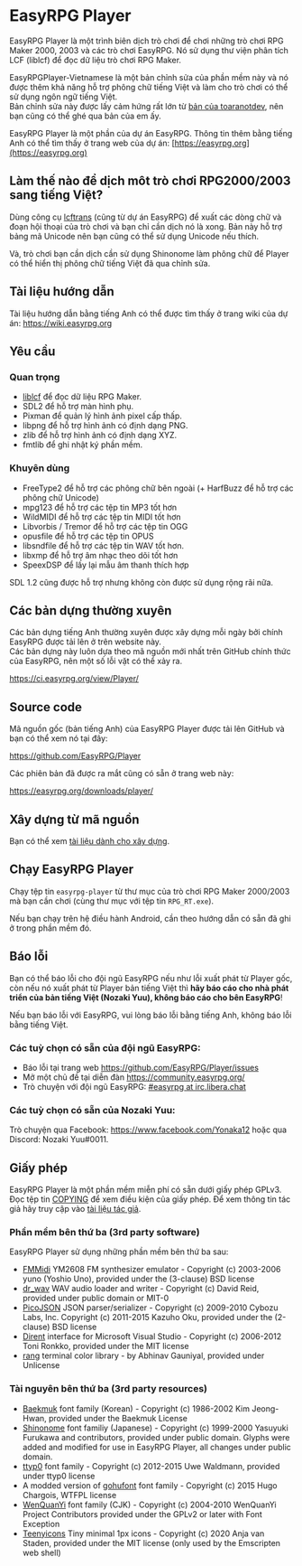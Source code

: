 # EasyRPG Player

EasyRPG Player là một trình biên dịch trò chơi để chơi những trò chơi RPG Maker 2000, 2003 và các trò chơi EasyRPG. Nó sử dụng thư viện phân tích LCF (liblcf) để đọc dữ liệu trò chơi RPG Maker.

EasyRPGPlayer-Vietnamese là một bản chỉnh sửa của phần mềm này và nó được thêm khả năng hỗ trợ phông chữ tiếng Việt và làm cho trò chơi có thể sử dụng ngôn ngữ tiếng Việt.<br>
Bản chỉnh sửa này được lấy cảm hứng rất lớn từ [bản của toaranotdev](https://github.com/toaranotdev/easyrpg-player-vietnamese), nên bạn cũng có thể ghé qua bản của em ấy.

EasyRPG Player là một phần của dự án EasyRPG. Thông tin thêm bằng tiếng Anh có thể tìm thấy ở trang web của dự án: [https://easyrpg.org](https://easyrpg.org) 

## Làm thế nào để dịch môt trò chơi RPG2000/2003 sang tiếng Việt?

Dùng công cụ [lcftrans](https://ci.easyrpg.org/view/Tools/) (cũng từ dự án EasyRPG) để xuất các dòng chữ và đoạn hội thoại của trò chơi và bạn chỉ cần dịch nó là xong. Bản này hỗ trợ bảng mã Unicode nên bạn cũng có thể sử dụng Unicode nếu thích.

Và, trò chơi bạn cần dịch cần sử dụng Shinonome làm phông chữ để Player có thể hiển thị phông chữ tiếng Việt đã qua chỉnh sửa.

## Tài liệu hướng dẫn

Tài liệu hướng dẫn bằng tiếng Anh có thể được tìm thấy ở trang wiki của dự án: https://wiki.easyrpg.org


## Yêu cầu

### Quan trọng

- [liblcf] để đọc dữ liệu RPG Maker.
- SDL2 để hỗ trợ màn hình phụ.
- Pixman để quản lý hình ảnh pixel cấp thấp.
- libpng để hỗ trợ hình ảnh có định dạng PNG.
- zlib để hỗ trợ hình ảnh có định dạng XYZ.
- fmtlib để ghi nhật ký phần mềm.

### Khuyên dùng

- FreeType2 để hỗ trợ các phông chữ bên ngoài (+ HarfBuzz để hỗ trợ các phông chữ Unicode)
- mpg123 để hỗ trợ các tệp tin MP3 tốt hơn
- WildMIDI để hỗ trợ các tệp tin MIDI tốt hơn
- Libvorbis / Tremor để hỗ trợ các tệp tin OGG
- opusfile để hỗ trợ các tệp tin OPUS
- libsndfile để hỗ trợ các tệp tin WAV tốt hơn.
- libxmp để hỗ trợ âm nhạc theo dõi tốt hơn
- SpeexDSP để lấy lại mẫu âm thanh thích hợp

SDL 1.2 cũng được hỗ trợ nhưng không còn được sử dụng rộng rãi nữa.


## Các bản dựng thường xuyên

Các bản dựng tiếng Anh thường xuyên được xây dựng mỗi ngày bởi chính EasyRPG được tải lên ở trên website này.<br>
Các bản dựng này luôn dựa theo mã nguồn mới nhất trên GitHub chính thức của EasyRPG, nên một số lỗi vặt có thể xảy ra.

https://ci.easyrpg.org/view/Player/


## Source code

Mã nguồn gốc (bản tiếng Anh) của EasyRPG Player được tải lên GitHub và bạn có thể xem nó tại đây:

https://github.com/EasyRPG/Player

Các phiên bản đã được ra mắt cũng có sẵn ở trang web này:

https://easyrpg.org/downloads/player/


## Xây dựng từ mã nguồn

Bạn có thể xem [tài liệu dành cho xây dựng](https://github.com/NozakiYuu/EasyRPGPlayer-Vietnamese/blob/master/docs/BUILDING.md).


## Chạy EasyRPG Player

Chạy tệp tin `easyrpg-player` từ thư mục của trò chơi RPG Maker 2000/2003 mà bạn cần chơi (cùng thư mục với tệp tin `RPG_RT.exe`).

Nếu bạn chạy trên hệ điều hành Android, cần theo hướng dẫn có sẵn đã ghi ở trong phần mềm đó.


## Báo lỗi

Bạn có thể báo lỗi cho đội ngũ EasyRPG nếu như lỗi xuất phát từ Player gốc, còn nếu nó xuất phát từ Player bản tiếng Việt thì **hãy báo cáo cho nhà phát triển của bản tiếng Việt (Nozaki Yuu), không báo cáo cho bên EasyRPG**!

Nếu bạn báo lỗi với EasyRPG, vui lòng báo lỗi bằng tiếng Anh, không báo lỗi bằng tiếng Việt.

### Các tuỳ chọn có sẵn của đội ngũ EasyRPG:

* Báo lỗi tại trang web https://github.com/EasyRPG/Player/issues
* Mở một chủ đề tại diễn đàn https://community.easyrpg.org/
* Trò chuyện với đội ngũ EasyRPG: [#easyrpg at irc.libera.chat]

### Các tuỳ chọn có sẵn của Nozaki Yuu:

Trò chuyện qua Facebook: https://www.facebook.com/Yonaka12 hoặc qua Discord: Nozaki Yuu#0011.

## Giấy phép

EasyRPG Player là một phần mềm miễn phí có sẵn dưới giấy phép GPLv3. Đọc tệp tin [COPYING](/docs/COPYING.md) để xem điều kiện của giấy phép. Để xem thông tin tác giả hãy truy cập vào [tài liệu tác giả](https://github.com/NozakiYuu/EasyRPGPlayer-Vietnamese/blob/master/docs/AUTHORS.md).


### Phần mềm bên thứ ba (3rd party software)

EasyRPG Player sử dụng những phần mềm bên thứ ba sau:

* [FMMidi] YM2608 FM synthesizer emulator - Copyright (c) 2003-2006 yuno
  (Yoshio Uno), provided under the (3-clause) BSD license
* [dr_wav] WAV audio loader and writer - Copyright (c) David Reid, provided
  under public domain or MIT-0
* [PicoJSON] JSON parser/serializer - Copyright (c) 2009-2010 Cybozu Labs, Inc.
  Copyright (c) 2011-2015 Kazuho Oku, provided under the (2-clause) BSD license
* [Dirent] interface for Microsoft Visual Studio -
  Copyright (c) 2006-2012 Toni Ronkko, provided under the MIT license
* [rang] terminal color library - by Abhinav Gauniyal, provided under Unlicense

### Tài nguyên bên thứ ba (3rd party resources)

* [Baekmuk] font family (Korean) - Copyright (c) 1986-2002 Kim Jeong-Hwan,
  provided under the Baekmuk License
* [Shinonome] font familiy (Japanese) - Copyright (c) 1999-2000 Yasuyuki
  Furukawa and contributors, provided under public domain. Glyphs were added
  and modified for use in EasyRPG Player, all changes under public domain.
* [ttyp0] font family - Copyright (c) 2012-2015 Uwe Waldmann, provided under
  ttyp0 license
* A modded version of [gohufont](https://github.com/hchargois/gohufont) font family - Copyright (c) 2015 Hugo Chargois, WTFPL license
* [WenQuanYi] font family (CJK) - Copyright (c) 2004-2010 WenQuanYi Project
  Contributors provided under the GPLv2 or later with Font Exception
* [Teenyicons] Tiny minimal 1px icons - Copyright (c) 2020 Anja van Staden,
  provided under the MIT license (only used by the Emscripten web shell)

[liblcf]: https://github.com/EasyRPG/liblcf
[#easyrpg at irc.libera.chat]: https://kiwiirc.com/nextclient/#ircs://irc.libera.chat/#easyrpg?nick=rpgguest??
[FMMidi]: http://unhaut.epizy.com/fmmidi
[dr_wav]: https://github.com/mackron/dr_libs
[PicoJSON]: https://github.com/kazuho/picojson
[Dirent]: https://github.com/tronkko/dirent
[rang]: https://github.com/agauniyal/rang
[baekmuk]: https://kldp.net/baekmuk
[Shinonome]: http://openlab.ring.gr.jp/efont/shinonome
[ttyp0]: https://people.mpi-inf.mpg.de/~uwe/misc/uw-ttyp0
[WenQuanYi]: http://wenq.org
[Teenyicons]: https://github.com/teenyicons/teenyicons
